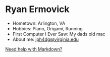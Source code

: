 # Ryan Ermovick

- Hometown: Arlington, VA
- Hobbies: Piano, Origami, Running
- First Computer I Ever Saw: My dads old mac 
- About me: jph4dg@virginia.edu

[Need help with Markdown?](https://docs.github.com/en/get-started/writing-on-github/getting-started-with-writing-and-formatting-on-github/basic-writing-and-formatting-syntax)
